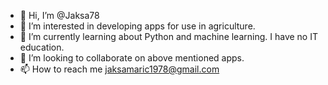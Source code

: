 - 👋 Hi, I’m @Jaksa78
- 👀 I’m interested in developing apps for use in agriculture. 
- 🌱 I’m currently learning about Python and machine learning. I have no IT education.
- 💞️ I’m looking to collaborate on above mentioned apps.
- 📫 How to reach me jaksamaric1978@gmail.com

<!---
Jaksa78/Jaksa78 is a ✨ special ✨ repository because its `README.md` (this file) appears on your GitHub profile.
You can click the Preview link to take a look at your changes.
--->
